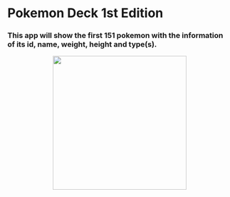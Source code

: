 # Pokemon Deck 1st Edition

### This app will show the first 151 pokemon with the information of its id, name, weight, height and type(s).

<p align="center">
  <img src="https://user-images.githubusercontent.com/71237103/134854947-771bb86e-8012-46bb-afa4-52fd9e8d2137.gif" width="300px">
</p>



